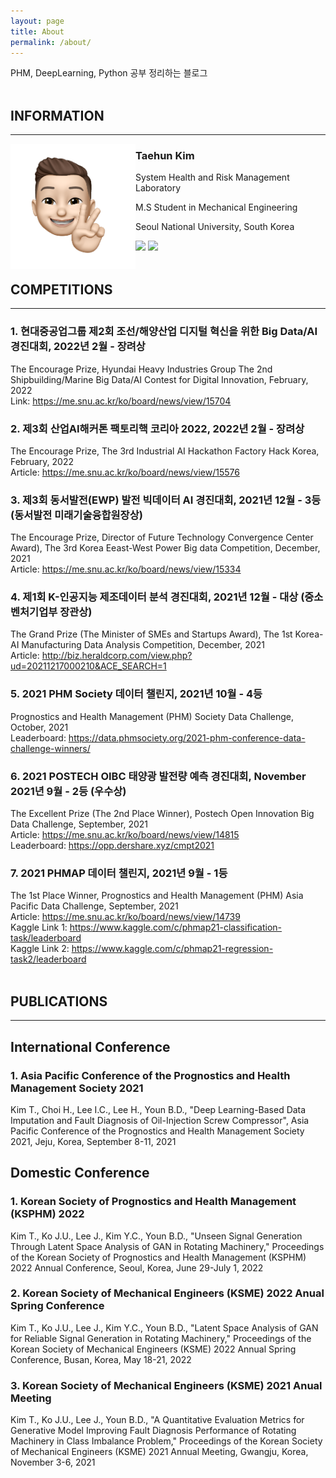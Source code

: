 ```yaml
---
layout: page
title: About
permalink: /about/
---
```


PHM, DeepLearning, Python 공부 정리하는 블로그<br><br>

## INFORMATION
---

<img src="/public/img/kth1.png" align="left" style="width:200px; height:200px">

### Taehun Kim <br>

System Health and Risk Management Laboratory

M.S Student in Mechanical Engineering

Seoul National University, South Korea

<a href = "https://www.instagram.com/tae_____hun/">
  <img src = "http://img.shields.io/badge/-Instagram-black?style=flat&logo=Instagram&link=https://instagram.com/alpox.dev/"
                                                        style="height : auto;"/></a>
<a href="https://github.com/SSSAMKIM/SSSAMKIM.github.io">
    <img 
        src="http://img.shields.io/badge/-Tech%20Blog-655ced?style=flat&logo=github&link=https://alpox.kr"
        style="height : auto; margin-right : 10px;"/>
</a>
<br>
<br>

## COMPETITIONS
---

### 1. 현대중공업그룹 제2회 조선/해양산업 디지털 혁신을 위한 Big Data/AI 경진대회, 2022년 2월 - 장려상
The Encourage Prize, Hyundai Heavy Industries Group The 2nd Shipbuilding/Marine Big Data/AI Contest for Digital Innovation, February, 2022<br>
Link: <a href="https://me.snu.ac.kr/ko/board/news/view/15704">https://me.snu.ac.kr/ko/board/news/view/15704</a>
<br>
### 2. 제3회 산업AI해커톤 팩토리핵 코리아 2022, 2022년 2월 - 장려상
The Encourage Prize, The 3rd Industrial AI Hackathon Factory Hack Korea, February, 2022<br>
Article: <a href="https://me.snu.ac.kr/ko/board/news/view/15576">https://me.snu.ac.kr/ko/board/news/view/15576</a>
<br>
### 3. 제3회 동서발전(EWP) 발전 빅데이터 AI 경진대회, 2021년 12월 - 3등 (동서발전 미래기술융합원장상)
The Encourage Prize, Director of Future Technology Convergence Center Award), The 3rd Korea Eeast-West Power Big data Competition, December, 2021<br>
Article: <a href="https://me.snu.ac.kr/ko/board/news/view/15334">https://me.snu.ac.kr/ko/board/news/view/15334</a>
<br>
### 4. 제1회 K-인공지능 제조데이터 분석 경진대회, 2021년 12월 - 대상 (중소벤처기업부 장관상)
The Grand Prize (The Minister of SMEs and Startups Award), The 1st Korea-AI Manufacturing Data Analysis Competition, December, 2021<br>
Article: <a href="http://biz.heraldcorp.com/view.php?ud=20211217000210&ACE_SEARCH=1">http://biz.heraldcorp.com/view.php?ud=20211217000210&ACE_SEARCH=1</a>
<br>
### 5. 2021 PHM Society 데이터 챌린지, 2021년 10월 - 4등
Prognostics and Health Management (PHM) Society Data Challenge, October, 2021<br>
Leaderboard: <a href="https://data.phmsociety.org/2021-phm-conference-data-challenge-winners/">https://data.phmsociety.org/2021-phm-conference-data-challenge-winners/</a>
<br>
### 6. 2021 POSTECH OIBC 태양광 발전량 예측 경진대회, November 2021년 9월 - 2등 (우수상)
The Excellent Prize (The 2nd Place Winner), Postech Open Innovation Big Data Challenge, September, 2021<br>
Article: <a href="https://me.snu.ac.kr/ko/board/news/view/14815">https://me.snu.ac.kr/ko/board/news/view/14815</a>
<br>
Leaderboard: <a href="https://opp.dershare.xyz/cmpt2021">https://opp.dershare.xyz/cmpt2021</a>
<br>
### 7. 2021 PHMAP 데이터 챌린지, 2021년 9월 - 1등
The 1st Place Winner, Prognostics and Health Management (PHM) Asia Pacific Data Challenge, September, 2021<br>
Article: <a href="https://me.snu.ac.kr/ko/board/news/view/14739">https://me.snu.ac.kr/ko/board/news/view/14739</a>
<br>
Kaggle Link 1: <a href="https://www.kaggle.com/c/phmap21-classification-task/leaderboard">https://www.kaggle.com/c/phmap21-classification-task/leaderboard</a>
<br>
Kaggle Link 2: <a href="https://www.kaggle.com/c/phmap21-regression-task2/leaderboard">https://www.kaggle.com/c/phmap21-regression-task2/leaderboard</a>
<br>
<br>

## PUBLICATIONS
---

## International Conference

### 1. Asia Pacific Conference of the Prognostics and Health Management Society 2021
Kim T., Choi H., Lee I.C., Lee H., Youn B.D., "Deep Learning-Based Data Imputation and Fault Diagnosis of Oil-Injection Screw Compressor", Asia Pacific Conference of the Prognostics and Health Management Society 2021, Jeju, Korea, September 8-11, 2021

## Domestic Conference

### 1. Korean Society of Prognostics and Health Management (KSPHM) 2022
Kim T., Ko J.U., Lee J., Kim Y.C., Youn B.D., "Unseen Signal Generation Through Latent Space Analysis of GAN in Rotating Machinery," Proceedings of the Korean Society of Prognostics and Health Management (KSPHM) 2022 Annual Conference, Seoul, Korea, June 29-July 1, 2022

### 2. Korean Society of Mechanical Engineers (KSME) 2022 Anual Spring Conference
Kim T., Ko J.U., Lee J., Kim Y.C., Youn B.D., "Latent Space Analysis of GAN for Reliable Signal Generation in Rotating Machinery," Proceedings of the Korean Society of Mechanical Engineers (KSME) 2022 Annual Spring Conference, Busan, Korea, May 18-21, 2022

### 3. Korean Society of Mechanical Engineers (KSME) 2021 Anual Meeting
Kim T., Ko J.U., Lee J., Youn B.D., "A Quantitative Evaluation Metrics for Generative Model Improving Fault Diagnosis Performance of Rotating Machinery in Class Imbalance Problem," Proceedings of the Korean Society of Mechanical Engineers (KSME) 2021 Annual Meeting, Gwangju, Korea, November 3-6, 2021

<br>
<br>

